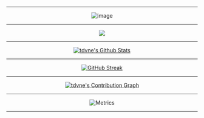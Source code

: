 <div align="center">
  
---

![image](https://user-images.githubusercontent.com/10477602/167773175-e0748a26-26dc-4219-8983-678507d80a00.png)

---

[![](https://komarev.com/ghpvc/?username=tdvne&style=plastic&color=blueviolet)](https://github.com/tdvne)

---

<a href="https://github.com/tdvne">
  <img align="center" src="https://github-readme-stats.vercel.app/api?username=tdvne&show_icons=true&hide=contribs,prs&cache_seconds=10&theme=midnight-purple" alt="tdvne's Github Stats" />
</a>
  
---
  
[![GitHub Streak](https://github-readme-streak-stats.herokuapp.com?user=tdvne&theme=midnight-purple&date_format=M%20j%5B%2C%20Y%5D)](https://git.io/streak-stats)
  
---

[![tdvne's Contribution Graph](https://activity-graph.herokuapp.com/graph?username=tdvne&theme=xcode)](https://github.com/tdvne)
  
---
  
![Metrics](https://metrics.lecoq.io/tdvne?template=classic&base.header=0&base.activity=0&base.community=0&base.repositories=0&base.metadata=0&achievements=1&achievements.threshold=C&achievements.secrets=true&achievements.display=detailed&achievements.limit=0&config.timezone=America%2FLos_Angeles)
  
---
